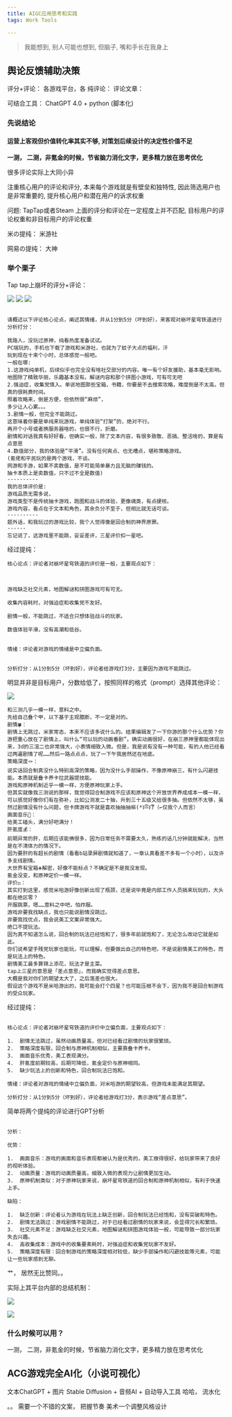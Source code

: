```yaml
---
title: AIGC应用思考和实践
tags: Work Tools

---
```


> 我能想到, 别人可能也想到, 但脑子, 嘴和手长在我身上


## 舆论反馈辅助决策

评分+评论： 各游戏平台，各
纯评论：
评论文章：

可结合工具： ChatGPT 4.0 +
python (脚本化)


### 先说结论

#### **运营上客观但价值转化率其实不够, 对策划后续设计的决定性价值不足**

**一测， 二测，非氪金的时候，节省脑力消化文字，更多精力放在思考优化**

很多评论实际上大同小异

注重核心用户的评论和评分, 本来每个游戏就是有壁垒和独特性, 因此筛选用户也是非常重要的, 提升核心用户和潜在用户的诉求权重

问题: TapTap或者Steam 上面的评分和评论在一定程度上并不匹配, 目标用户的评论权重和非目标用户的评论权重

米の提纯：
米游社

网易の提纯：
大神


### 举个栗子

Tap tap上崩坏的评分+评论：

<img src="/images/Pasted image 20230428144002.png"/>

<img src="/images/Pasted image 20230428143946.png"/>

<img src="/images/Pasted image 20230428143558.png"/>

``` text

请概述以下评论核心论点，阐述其情绪，并从1分到5分（坏到好），来客观对崩坏星穹铁道进行分析打分：

我路人，没玩过原神，纯看热度准备试试。
PC端玩的，手机也下载了游戏和米游社，也就为了蚊子大点的福利，汗
玩到现在十来个小时，总体感觉一般吧。
一般在哪:
1.这游戏纯单机，后续似乎也完全没有啥社交部分的内容。唯一有个好友援助，基本毫无影响。
地图除了精致华丽，乐趣基本没有。解谜内容和那个拼图小游戏，可有可无吧
2.强迫症，收集党慎入。单说地图那些宝箱，书籍，你要是不去搜索攻略，难度倒是不太高，但真的很耗费时间。
照着攻略来，倒是方便，但依然很“麻烦”，
多少让人心累。。。
3.剧情一般，但完全不能跳过。
这意味着你要是单纯来玩游戏，单纯体验“打架”的，绝对不行。
再开个小号或者换服务器啥的，也很不行，折磨。
剧情和对话我真有好好看，但确实一般，除了文本内容，有很多致敬、恶搞、整活啥的，算是有点意思
4.数值部分，我的体验是“平滑”。没有任何爽点、也无槽点，堪称策略游戏。
(氪佬和平民玩的是两个游戏，不谈。
网游和手游，如果不卖数值，是不可能简单暴力且无脑的赚钱的。
抽卡本质上是卖数值，只不过不全是数值)
----------
我的总体评价是:
游戏品质无需多说，
游戏类型不是传统抽卡游戏，跑图和战斗的体验，更像魂类，有点硬核。
游戏内容，看点在于文本和角色，其余负分不至于，但相比就无话可谈。
----------
题外话，和我玩过的游戏比较，我个人觉得像是回合制的神界原罪。
------
忘记说了，这游戏里不能跳，妥妥差评，三星评价扣一星吧。

```

经过提纯：

```
核心论点：评论者对崩坏星穹铁道的评价是一般，主要观点如下：



游戏缺乏社交元素，地图解谜和拼图游戏可有可无。

收集内容耗时，对强迫症和收集党不友好。

剧情一般，不能跳过，不适合只想体验战斗的玩家。

数值体验平滑，没有高潮和低谷。


情绪：评论者对游戏的情绪是中立偏负面。


分析打分：从1分到5分（坏到好），评论者给游戏打3分，主要因为游戏不能跳过。
```

明显并非是目标用户，分数给低了，按照同样的格式（prompt）选择其他评论：

<img src="/images/Pasted image 20230428143835.png"/>

```
和三测几乎一模一样，意料之中。
先给自己叠个甲，以下基于主观臆断，不一定是对的。
剧情🍀：
剧情上无跳过，米家常态，本来不应该多说什么的。结果编辑发了一下你游的那个什么优势？你游把重心放在了剧情上，叫什么“可以玩的动画番剧”。确实动画很好，在崩三原神里都能体现出来，3d的三渲二也非常强大，小表情细致入微。但是，我是说有没有一种可能，有的人他已经看过两遍剧情了呢……然后一路点点点，玩了一下午我居然还在地底。
策略深度🪢：
说实话回合制真没什么特别高深的策略，因为没什么手部操作，不像原神崩三，有什么闪避技能。本质就是叠卡养卡拉武器提技能。
游戏和原神机制近乎一模一样，方便原神玩家上手。
但其实就像我三测说的那样，我觉得回合制游戏不应该和原神这个开放世界养成成本一模一样，可以感觉好像你们有在弥补，比如公测发二十抽，升到三十五级又给很多抽。但依然不太够，虽然过剧情没有什么问题，但卡牌游戏不就是喜欢抽抽抽嘛(*꒦ິ⌓꒦ີ)（←仅我个人而言）
画面音乐🌃：
给美工磕头，满分好吧满分！
肝氪度💰：
前期异常的肝，后期应该能佛很多，因为日常任务不需要太久，熟练的话几分钟就能解决，当然是在不清体力的情况下。
因为要肝的有超长的剧情（看看b站录屏剧情就知道了，一章认真看差不多有一个小时），以及许多支线剧情。
大世界有宝箱➕解密，好像不能标点？不确定是不是我没发现。
氪金没变，和原神定价一模一样。
评价⚖️：
其实打到这里，感觉米哈游好像创新出现了瓶颈，还是说毕竟是内部工作人员搞来玩玩的，大头都在绝区零？
开服跳票，嗯……意料之中吧，怕炸服。
游戏非要我找缺点，我也只能说剧情没跳过。
非要我找优点，我会说美工文案异常强大。
绝口不提玩法。
因为真不知道怎么说，回合制的玩法已经饱和了，很多年前就饱和了，无论怎么改动它就是如此。
你们说希望手残党玩家也能玩，可以理解，但要做出自己的特色吧，不是说剧情美工的特色，而是玩法上的特色。
剧情美工最多算锦上添花，玩法才是主菜。
tap上三星的意思是「差点意思」，而我确实觉得差点意思。
大概是我对你们的期望太大了，之后落差也很大。
假设这个游戏不是米哈游出的，我可能会打个四星？也可能压根不会下，因为我不是回合制游戏的受众玩家。
```

经过提纯：

```
  
核心论点：评论者对崩坏星穹铁道的评价中立偏负面，主要观点如下：

1.  剧情无法跳过，虽然动画质量高，但对已经看过剧情的玩家很繁琐。
2.  策略深度有限，回合制与原神机制相似，主要靠叠卡养卡。
3.  画面音乐优秀，美工表现满分。
4.  肝氪度前期较高，后期可降低，氪金定价与原神相同。
5.  缺少玩法上的创新和特色，回合制玩法已饱和。

情绪：评论者对游戏的情绪中立偏负面，对米哈游的期望较高，但游戏未能满足其期望。

分析打分：从1分到5分（坏到好），评论者给游戏打3分，表示游戏“差点意思”。

```



简单将两个提纯的评论进行GPT分析

```
  
分析：

优势：

1.  画面音乐：游戏的画面和音乐表现都被认为是优秀的，美工做得很好，给玩家带来了良好的视听体验。
2.  动画质量：游戏的动画质量高，细致入微的表现力让剧情更加生动。
3.  原神机制类似：对于原神玩家来说，崩坏星穹铁道的回合制和原神机制相似，有利于快速上手。

缺陷：

1.  缺乏创新：评论者认为游戏在玩法上缺乏创新，回合制玩法已经饱和，没有突破和特色。
2.  剧情无法跳过：游戏剧情不能跳过，对于已经看过剧情的玩家来说，会显得冗长和繁琐。
3.  社交元素不足：游戏缺乏社交元素，地图解谜和拼图游戏体验一般，可能导致一部分玩家失去兴趣。
4.  高收集成本：游戏中的收集要素耗时，对强迫症和收集党玩家不友好。
5.  策略深度有限：回合制游戏的策略深度相对较低，缺少手部操作和闪避技能等元素，可能让一些玩家感到无聊。

```

艹， 居然无比赞同。。

实际上其平台内部的总结机制：

<img src="/images/Pasted image 20230428144517.png"/>

![](/images/jizi.jpg)

### 什么时候可以用？

一测， 二测，非氪金的时候，节省脑力消化文字，更多精力放在思考优化



## ACG游戏完全AI化（小说可视化）

文本ChatGPT + 图片 Stable Diffusion + 音频AI + 自动导入工具
哈哈， 流水化

。。 
需要一个不错的文案， 把握节奏
美术一个调整风格设计